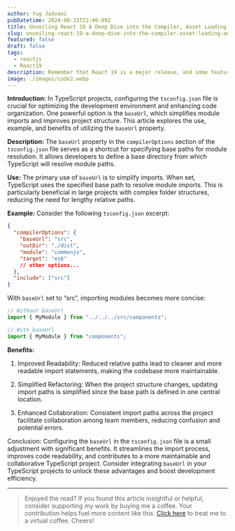 ```yaml
---
author: Yug Jadvani
pubDatetime: 2024-08-31T22:46:09Z
title: Unveiling React 19 A Deep Dive into the Compiler, Asset Loading, and More!
slug: unveiling-react-19-a-deep-dive-into-the-compiler-asset-loading-and-more
featured: false
draft: false
tags:
  - reactjs
  - React19
description: Remember that React 19 is a major release, and some features (like Asset Loading and Document Metadata) may be breaking changes for existing apps.
image: ./images/code2.webp
---
```


**Introduction:** In TypeScript projects, configuring the `tsconfig.json` file is crucial for optimizing the development environment and enhancing code organization. One powerful option is the `baseUrl`, which simplifies module imports and improves project structure. This article explores the use, example, and benefits of utilizing the `baseUrl` property.

**Description:** The `baseUrl` property in the `compilerOptions` section of the `tsconfig.json` file serves as a shortcut for specifying base paths for module resolution. It allows developers to define a base directory from which TypeScript will resolve module paths.

**Use:** The primary use of `baseUrl` is to simplify imports. When set, TypeScript uses the specified base path to resolve module imports. This is particularly beneficial in large projects with complex folder structures, reducing the need for lengthy relative paths.

**Example:** Consider the following `tsconfig.json` excerpt:

```json
{
  "compilerOptions": {
    "baseUrl": "src",
    "outDir": "./dist",
    "module": "commonjs",
    "target": "es6"
    // other options...
  },
  "include": ["src"]
}
```

With `baseUrl` set to “src”, importing modules becomes more concise:

```javascript
// Without baseUrl
import { MyModule } from "../../../src/components";

// With baseUrl
import { MyModule } from "components";
```

**Benefits:**

1. Improved Readability: Reduced relative paths lead to cleaner and more readable import statements, making the codebase more maintainable.

2. Simplified Refactoring: When the project structure changes, updating import paths is simplified since the base path is defined in one central location.

3. Enhanced Collaboration: Consistent import paths across the project facilitate collaboration among team members, reducing confusion and potential errors.

Conclusion: Configuring the `baseUrl` in the `tsconfig.json` file is a small adjustment with significant benefits. It streamlines the import process, improves code readability, and contributes to a more maintainable and collaborative TypeScript project. Consider integrating `baseUrl` in your TypeScript projects to unlock these advantages and boost development efficiency.

---

> Enjoyed the read? If you found this article insightful or helpful, consider supporting my work by buying me a coffee. Your contribution helps fuel more content like this. [Click here](https://buymeacoffee.com/yugjadvani9) to treat me to a virtual coffee. Cheers!
